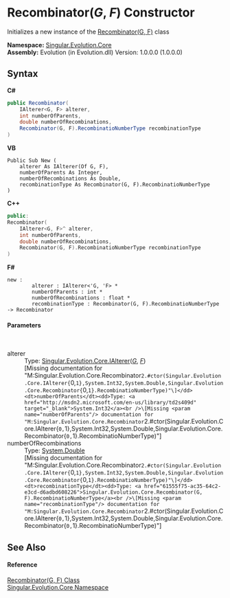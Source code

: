 # Recombinator(*G*, *F*) Constructor 
 

Initializes a new instance of the <a href="a541bb07-a9c0-980e-c4b8-3bbc2cd7d3a3">Recombinator(G, F)</a> class

**Namespace:**&nbsp;<a href="7a43d210-bf66-e44d-0f97-e9e0fe26b1b8">Singular.Evolution.Core</a><br />**Assembly:**&nbsp;Evolution (in Evolution.dll) Version: 1.0.0.0 (1.0.0.0)

## Syntax

**C#**<br />
``` C#
public Recombinator(
	IAlterer<G, F> alterer,
	int numberOfParents,
	double numberOfRecombinations,
	Recombinator(G, F).RecombinatioNumberType recombinationType
)
```

**VB**<br />
``` VB
Public Sub New ( 
	alterer As IAlterer(Of G, F),
	numberOfParents As Integer,
	numberOfRecombinations As Double,
	recombinationType As Recombinator(G, F).RecombinatioNumberType
)
```

**C++**<br />
``` C++
public:
Recombinator(
	IAlterer<G, F>^ alterer, 
	int numberOfParents, 
	double numberOfRecombinations, 
	Recombinator(G, F).RecombinatioNumberType recombinationType
)
```

**F#**<br />
``` F#
new : 
        alterer : IAlterer<'G, 'F> * 
        numberOfParents : int * 
        numberOfRecombinations : float * 
        recombinationType : Recombinator(G, F).RecombinatioNumberType -> Recombinator
```


#### Parameters
&nbsp;<dl><dt>alterer</dt><dd>Type: <a href="ed066449-4bdb-1fa0-cc3f-771efbad23c9">Singular.Evolution.Core.IAlterer</a>(<a href="a541bb07-a9c0-980e-c4b8-3bbc2cd7d3a3">*G*</a>, <a href="a541bb07-a9c0-980e-c4b8-3bbc2cd7d3a3">*F*</a>)<br />\[Missing <param name="alterer"/> documentation for "M:Singular.Evolution.Core.Recombinator`2.#ctor(Singular.Evolution.Core.IAlterer{`0,`1},System.Int32,System.Double,Singular.Evolution.Core.Recombinator{`0,`1}.RecombinatioNumberType)"\]</dd><dt>numberOfParents</dt><dd>Type: <a href="http://msdn2.microsoft.com/en-us/library/td2s409d" target="_blank">System.Int32</a><br />\[Missing <param name="numberOfParents"/> documentation for "M:Singular.Evolution.Core.Recombinator`2.#ctor(Singular.Evolution.Core.IAlterer{`0,`1},System.Int32,System.Double,Singular.Evolution.Core.Recombinator{`0,`1}.RecombinatioNumberType)"\]</dd><dt>numberOfRecombinations</dt><dd>Type: <a href="http://msdn2.microsoft.com/en-us/library/643eft0t" target="_blank">System.Double</a><br />\[Missing <param name="numberOfRecombinations"/> documentation for "M:Singular.Evolution.Core.Recombinator`2.#ctor(Singular.Evolution.Core.IAlterer{`0,`1},System.Int32,System.Double,Singular.Evolution.Core.Recombinator{`0,`1}.RecombinatioNumberType)"\]</dd><dt>recombinationType</dt><dd>Type: <a href="61555f75-ac35-64c2-e3cd-d6adbd608226">Singular.Evolution.Core.Recombinator(G, F).RecombinatioNumberType</a><br />\[Missing <param name="recombinationType"/> documentation for "M:Singular.Evolution.Core.Recombinator`2.#ctor(Singular.Evolution.Core.IAlterer{`0,`1},System.Int32,System.Double,Singular.Evolution.Core.Recombinator{`0,`1}.RecombinatioNumberType)"\]</dd></dl>

## See Also


#### Reference
<a href="a541bb07-a9c0-980e-c4b8-3bbc2cd7d3a3">Recombinator(G, F) Class</a><br /><a href="7a43d210-bf66-e44d-0f97-e9e0fe26b1b8">Singular.Evolution.Core Namespace</a><br />